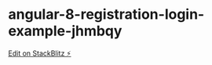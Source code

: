 # angular-8-registration-login-example-jhmbqy

[Edit on StackBlitz ⚡️](https://stackblitz.com/edit/angular-8-registration-login-example-jhmbqy)